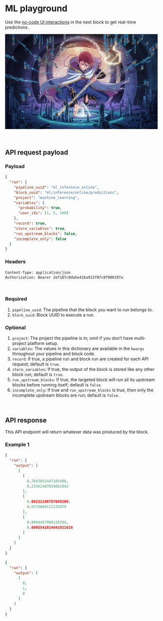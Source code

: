 # ML playground

Use the [no-code UI interactions](https://docs.mage.ai/interactions/overview)
in the next block to get real-time predictions.

<img 
    src="https://github.com/mage-ai/assets/blob/main/machine-learning/data%20preparation%202.png?raw=true"
    width="500" 
/>

<br />

## API request payload

### Payload

```json
{
  "run": {
    "pipeline_uuid": "ml_inference_online",
    "block_uuid": "ml/inference/online/predictions",
    "project": "machine_learning",
    "variables": {
      "probability": true,
      "user_ids": [1, 5, 100]
    },
    "record": true,
    "store_variables": true,
    "run_upstream_blocks": false,
    "incomplete_only": false
  }
}
```

### Headers

```
Content-Type: application/json
Authorization: Bearer 2ef187c9da5e41ba915f07c0f000197a
```

<br />

### Required

1. `pipeline_uuid`: The pipeline that the block you want to run belongs to.
1. `block_uuid`: Block UUID to execute a run.

### Optional

1. `project`: The project the pipeline is in; omit if you don’t have multi-project platform setup.
1. `variables`: The values in this dictionary are available in the `kwargs` throughout your pipeline and block code.
1. `record`: If true, a pipeline run and block run are created for each API request; default is `true`.
1. `store_variables`: If true, the output of the block is stored like any other block run; default is `true`.
1. `run_upstream_blocks`: If true, the targeted block will run all its upstream blocks before running itself; default is `false`.
1. `incomplete_only`: If true and `run_upstream_blocks` is true, then only the incomplete upstream blocks are run; default is `false`.

<br />

## API response

This API endpoint will return whatever data was produced by the block.

### Example 1

```json
{
  "run": {
    "output": [
      [
        [
          0.7843851447105408,
          0.21561487019062042
        ],
        [
          0.08231198787689209,
          0.9176880121231079
        ],
        [
          0.9994457960128784,
          0.0005542014841921628
        ]
      ]
    ]
  }
}
```

```json
{
  "run": {
    "output": [
      [
        0,
        1,
        0
      ]
    ]
  }
}
```